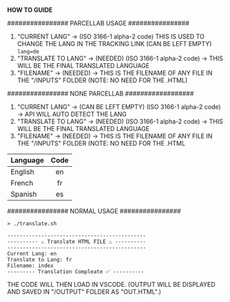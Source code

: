 **HOW TO GUIDE**

################ PARCELLAB USAGE ################

1.  "CURRENT LANG" -> (ISO 3166-1 alpha-2 code) THIS IS USED TO CHANGE THE LANG IN THE TRACKING LINK (CAN BE LEFT EMPTY)
     `lang=de`
2.  "TRANSLATE TO LANG" -> (NEEDED) (ISO 3166-1 alpha-2 code) -> THIS WILL BE THE FINAL TRANSLATED LANGUAGE
3.  "FILENAME" -> (NEEDED) -> THIS IS THE FILENAME OF ANY FILE IN THE "/INPUTS" FOLDER (NOTE: NO NEED FOR THE .HTML)

################ NONE PARCELLAB ##################

1.  "CURRENT LANG" -> (CAN BE LEFT EMPTY) (ISO 3166-1 alpha-2 code) -> API WILL AUTO DETECT THE LANG
2.  "TRANSLATE TO LANG" -> (NEEDED) (ISO 3166-1 alpha-2 code) -> THIS WILL BE THE FINAL TRANSLATED LANGUAGE
3.  "FILENAME" -> (NEEDED) -> THIS IS THE FILENAME OF ANY FILE IN THE "/INPUTS" FOLDER (NOTE: NO NEED FOR THE .HTML


| Language| Code           
| --------|:-----:
| English | en
| French  | fr      
| Spanish | es      


################ NORMAL USAGE ################
```
> ./translate.sh

---------------------------------------------
---------- ♨️ Translate HTML FILE ♨️ ----------
---------------------------------------------
Current Lang: en
Translate to Lang: fr
Filename: index
--------- Translation Compleate ✅ ----------
```
THE CODE WILL THEN LOAD IN VSCODE. (OUTPUT WILL BE DISPLAYED AND SAVED IN "/OUTPUT" FOLDER AS "OUT.HTML".)
